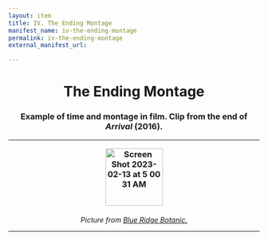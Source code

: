 ```yaml
---
layout: item
title: IV. The Ending Montage
manifest_name: iv-the-ending-montage
permalink: iv-the-ending-montage
external_manifest_url: 

---
```

<!-- Add an essay or interpretive material below this line,
using HTML or markdown.  Do not modify this file above this line -->
<h1><center>The Ending Montage</center>
<h3><center>Example of time and montage in film. Clip from the end of <i>Arrival</i> (2016).</center>
<hr>
<p style="text-align:center;"><img width="115" alt="Screen Shot 2023-02-13 at 5 00 31 AM" src="https://user-images.githubusercontent.com/122332459/218440800-fe8fa20d-7666-4ef6-8eba-0a12b23e9068.png"></p>
<h6><center> Picture from <a href="https://www.blueridgebotanic.com/blog/florilegium">Blue Ridge Botanic.</a></center>
<hr>
<br>
